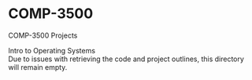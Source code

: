# COMP-3500
COMP-3500 Projects

Intro to Operating Systems  
Due to issues with retrieving the code and project outlines, this directory will remain empty.
